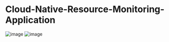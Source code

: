 # Cloud-Native-Resource-Monitoring-Application

![image](https://github.com/UsaSai99charanteja/Cloud-Native-Resource-Monitoring-Application/assets/107063715/4be6d814-19fb-4fc3-bb25-764fe32b69b4)
![image](https://github.com/UsaSai99charanteja/Cloud-Native-Resource-Monitoring-Application/assets/107063715/cc48a07b-f0e2-4ead-979f-79f73bae0492)
